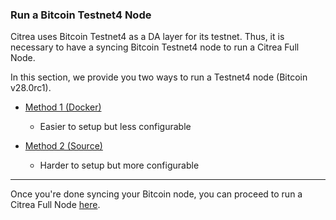 ### Run a Bitcoin Testnet4 Node

Citrea uses Bitcoin Testnet4 as a DA layer for its testnet. Thus, it is necessary to have a syncing Bitcoin Testnet4 node to run a Citrea Full Node.

In this section, we provide you two ways to run a Testnet4 node (Bitcoin v28.0rc1).

- [Method 1 (Docker)](./bitcoin-testnet4/testnet4-docker.md) 
    - Easier to setup but less configurable

- [Method 2 (Source)](./bitcoin-testnet4/testnet4-source.md)
    - Harder to setup but more configurable

-----

Once you're done syncing your Bitcoin node, you can proceed to run a Citrea Full Node [here](../citrea-testnet/README.md).

